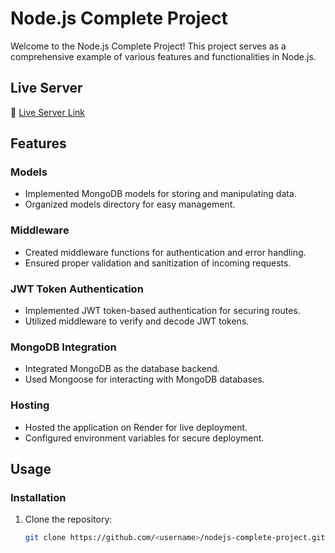 # Node.js Complete Project

Welcome to the Node.js Complete Project! This project serves as a comprehensive example of various features and functionalities in Node.js.

## Live Server

🚀 [Live Server Link](https://complete-nodejs.onrender.com)

## Features

### Models

- Implemented MongoDB models for storing and manipulating data.
- Organized models directory for easy management.

### Middleware

- Created middleware functions for authentication and error handling.
- Ensured proper validation and sanitization of incoming requests.

### JWT Token Authentication

- Implemented JWT token-based authentication for securing routes.
- Utilized middleware to verify and decode JWT tokens.

### MongoDB Integration

- Integrated MongoDB as the database backend.
- Used Mongoose for interacting with MongoDB databases.

### Hosting

- Hosted the application on Render for live deployment.
- Configured environment variables for secure deployment.

## Usage

### Installation

1. Clone the repository:

   ```bash
   git clone https://github.com/<username>/nodejs-complete-project.git
